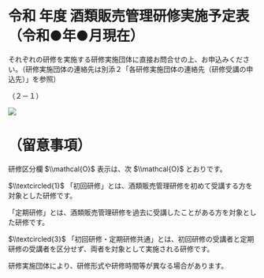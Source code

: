 # 令和 年度 酒類販売管理研修実施予定表（令和●年●月現在）

それぞれの研修を実施する研修実施団体に直接お問合せの上、お申込みください。（研修実施団体の連絡先は別添２「各研修実施団体の連絡先（研修受講の申込先）」を参照）

（２－１）

![](https://www.nta.go.jp/tmp/14c7edfb-c804-4791-8820-819e26dcfd5b/images/04b1941f15884a985a9546f56d85deabd7d4cb97ad6cb57ce28eeb5a61360111.jpg)

# （留意事項）

研修区分欄 $\\mathcal{O}$ 表示は、次 $\\mathcal{O}$ とおりです。

$\\textcircled{1}$ 「初回研修」とは、酒類販売管理研修を初めて受講する方を対象とした研修です。

「定期研修」とは、酒類販売管理研修を過去に受講したことがある方を対象とした研修です。

$\\textcircled{3}$ 「初回研修・定期研修共通」とは、初回研修の受講者と定期研修の受講者を区分せず、両者を対象として実施される研修です。

研修実施団体により、研修形式や研修時間等が異なる場合があります。